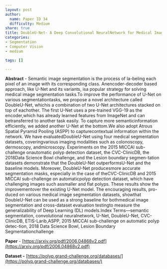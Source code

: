 ```yaml
---
layout: post
author:
  name: Paper ID 34
  difficulty: Medium
share: true
title: DoubleU-Net- A Deep Convolutional NeuralNetwork for Medical Image Segmentation
categories:
- Segmentation
- Computer Vision
- medium

tags: []

---
```

**Abstract** - Semantic image segmentation is the process of la-beling each pixel of an image with its corresponding class. Anencoder-decoder based approach, like U-Net and its variants, isa popular strategy for solving medical image segmentation tasks.To improve the performance of U-Net on various segmentationtasks, we propose a novel architecture called DoubleU-Net, whichis a combination of two U-Net architectures stacked on top of eachother. The first U-Net uses a pre-trained VGG-19 as the encoder,which has already learned features from ImageNet and can betransferred to another task easily. To capture more semanticinformation efficiently, we added another U-Net at the bottom.We also adopt Atrous Spatial Pyramid Pooling (ASPP) to capturecontextual information within the network. We have evaluatedDoubleU-Net using four medical segmentation datasets, coveringvarious imaging modalities such as colonoscopy, dermoscopy, andmicroscopy. Experiments on the 2015 MICCAI sub-challenge onautomatic polyp detection dataset, the CVC-ClinicDB, the 2018Data Science Bowl challenge, and the Lesion boundary segmen-tation datasets demonstrate that the DoubleU-Net outperformsU-Net and the baseline models. Moreover, DoubleU-Net producesmore accurate segmentation masks, especially in the case of theCVC-ClinicDB and 2015 MICCAI sub-challenge on automaticpolyp detection dataset, which have challenging images such assmaller and flat polyps. These results show the improvementover the existing U-Net model. The encouraging results, pro-duced on various medical image segmentation datasets, showthat DoubleU-Net can be used as a strong baseline for bothmedical image segmentation and cross-dataset evaluation testingto measure the generalizability of Deep Learning (DL) models.Index Terms—semantic segmentation, convolutional neuralnetwork, U-Net, DoubleU-Net, CVC-ClinicDB, ETIS-Larib,ASPP, 2015 MICCAI sub-challenge on automatic polyp detec-tion, 2018 Data Science Bowl, Lesion Boundary Segmentationchallenge

**Paper** - [https://arxiv.org/pdf/2006.04868v2.pdf](https://arxiv.org/pdf/2006.04868v2.pdf)

**Dataset -** [https://polyp.grand-challenge.org/databases/](https://polyp.grand-challenge.org/databases/)
    